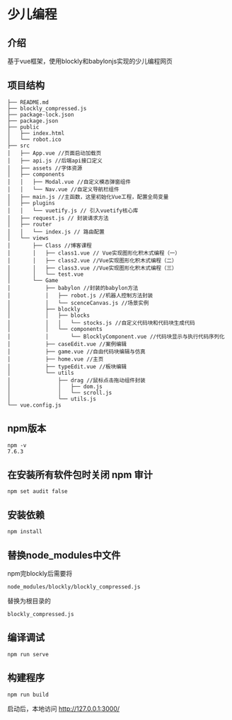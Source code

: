 # 少儿编程

## 介绍
基于vue框架，使用blockly和babylonjs实现的少儿编程网页

## 项目结构

```├── LICENSE
├── README.md
├── blockly_compressed.js
├── package-lock.json
├── package.json
├── public
│   ├── index.html
│   └── robot.ico
├── src
│   ├── App.vue //页面启动加载页
│   ├── api.js //后端api接口定义
│   ├── assets //字体资源
│   ├── components
│   │   ├── Modal.vue //自定义模态弹窗组件
│   │   └── Nav.vue //自定义导航栏组件
│   ├── main.js //主函数，这里初始化Vue工程，配置全局变量
│   ├── plugins 
│   │   └── vuetify.js // 引入vuetify核心库
│   ├── request.js // 封装请求方法
│   ├── router
│   │   └── index.js // 路由配置
│   └── views
│       ├── Class //博客课程
│       │   ├── class1.vue // Vue实现图形化积木式编程（一）
│       │   ├── class2.vue //Vue实现图形化积木式编程（二）
│       │   ├── class3.vue //Vue实现图形化积木式编程（三）
│       │   └── test.vue
│       └── Game
│           ├── babylon //封装的babylon方法
│           │   ├── robot.js //机器人控制方法封装
│           │   └── scenceCanvas.js //场景实例
│           ├── blockly
│           │   ├── blocks
│           │   │   └── stocks.js //自定义代码块和代码块生成代码
│           │   └── components
│           │       └── BlocklyComponent.vue //代码块显示与执行代码序列化
│           ├── caseEdit.vue //案例编辑
│           ├── game.vue //自由代码块编辑与仿真
│           ├── home.vue //主页
│           ├── typeEdit.vue //板块编辑
│           └── utils
│               ├── drag //鼠标点击拖动组件封装
│               │   ├── dom.js
│               │   └── scroll.js
│               └── utils.js
└── vue.config.js
```



## npm版本
```
npm -v
7.6.3
```

## 在安装所有软件包时关闭 npm 审计
```
npm set audit false
```

## 安装依赖
```
npm install
```

## 替换node_modules中文件
npm完blockly后需要将
```angular2html
node_modules/blockly/blockly_compressed.js
```
替换为根目录的
```
blockly_compressed.js
```

## 编译调试
```
npm run serve
```

## 构建程序
```
npm run build
```

启动后，本地访问 http://127.0.0.1:3000/